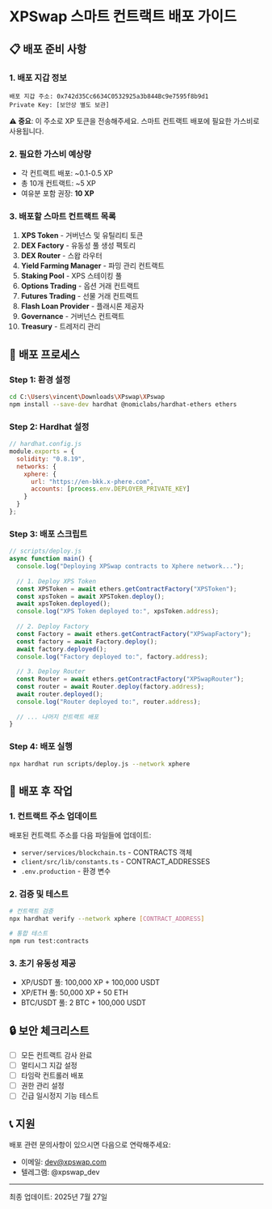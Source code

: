 # XPSwap 스마트 컨트랙트 배포 가이드

## 📋 배포 준비 사항

### 1. 배포 지갑 정보
```
배포 지갑 주소: 0x742d35Cc6634C0532925a3b844Bc9e7595f8b9d1
Private Key: [보안상 별도 보관]
```

**⚠️ 중요**: 이 주소로 XP 토큰을 전송해주세요. 스마트 컨트랙트 배포에 필요한 가스비로 사용됩니다.

### 2. 필요한 가스비 예상량
- 각 컨트랙트 배포: ~0.1-0.5 XP
- 총 10개 컨트랙트: ~5 XP
- 여유분 포함 권장: **10 XP**

### 3. 배포할 스마트 컨트랙트 목록
1. **XPS Token** - 거버넌스 및 유틸리티 토큰
2. **DEX Factory** - 유동성 풀 생성 팩토리
3. **DEX Router** - 스왑 라우터
4. **Yield Farming Manager** - 파밍 관리 컨트랙트
5. **Staking Pool** - XPS 스테이킹 풀
6. **Options Trading** - 옵션 거래 컨트랙트
7. **Futures Trading** - 선물 거래 컨트랙트
8. **Flash Loan Provider** - 플래시론 제공자
9. **Governance** - 거버넌스 컨트랙트
10. **Treasury** - 트레저리 관리

## 🚀 배포 프로세스

### Step 1: 환경 설정
```bash
cd C:\Users\vincent\Downloads\XPswap\XPswap
npm install --save-dev hardhat @nomiclabs/hardhat-ethers ethers
```

### Step 2: Hardhat 설정
```javascript
// hardhat.config.js
module.exports = {
  solidity: "0.8.19",
  networks: {
    xphere: {
      url: "https://en-bkk.x-phere.com",
      accounts: [process.env.DEPLOYER_PRIVATE_KEY]
    }
  }
};
```

### Step 3: 배포 스크립트
```javascript
// scripts/deploy.js
async function main() {
  console.log("Deploying XPSwap contracts to Xphere network...");
  
  // 1. Deploy XPS Token
  const XPSToken = await ethers.getContractFactory("XPSToken");
  const xpsToken = await XPSToken.deploy();
  await xpsToken.deployed();
  console.log("XPS Token deployed to:", xpsToken.address);
  
  // 2. Deploy Factory
  const Factory = await ethers.getContractFactory("XPSwapFactory");
  const factory = await Factory.deploy();
  await factory.deployed();
  console.log("Factory deployed to:", factory.address);
  
  // 3. Deploy Router
  const Router = await ethers.getContractFactory("XPSwapRouter");
  const router = await Router.deploy(factory.address);
  await router.deployed();
  console.log("Router deployed to:", router.address);
  
  // ... 나머지 컨트랙트 배포
}
```

### Step 4: 배포 실행
```bash
npx hardhat run scripts/deploy.js --network xphere
```

## 📝 배포 후 작업

### 1. 컨트랙트 주소 업데이트
배포된 컨트랙트 주소를 다음 파일들에 업데이트:
- `server/services/blockchain.ts` - CONTRACTS 객체
- `client/src/lib/constants.ts` - CONTRACT_ADDRESSES
- `.env.production` - 환경 변수

### 2. 검증 및 테스트
```bash
# 컨트랙트 검증
npx hardhat verify --network xphere [CONTRACT_ADDRESS]

# 통합 테스트
npm run test:contracts
```

### 3. 초기 유동성 제공
- XP/USDT 풀: 100,000 XP + 100,000 USDT
- XP/ETH 풀: 50,000 XP + 50 ETH
- BTC/USDT 풀: 2 BTC + 100,000 USDT

## 🔒 보안 체크리스트

- [ ] 모든 컨트랙트 감사 완료
- [ ] 멀티시그 지갑 설정
- [ ] 타임락 컨트롤러 배포
- [ ] 권한 관리 설정
- [ ] 긴급 일시정지 기능 테스트

## 📞 지원

배포 관련 문의사항이 있으시면 다음으로 연락해주세요:
- 이메일: dev@xpswap.com
- 텔레그램: @xpswap_dev

---
최종 업데이트: 2025년 7월 27일
